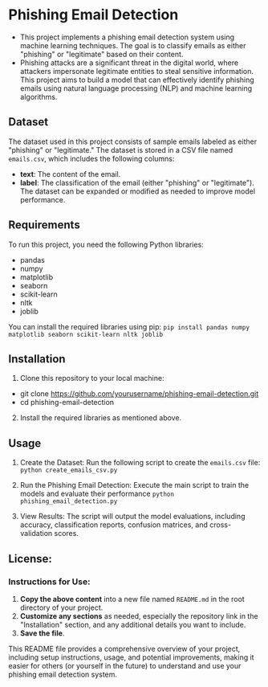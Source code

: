 # Phishing Email Detection

- This project implements a phishing email detection system using machine learning techniques. The goal is to classify emails as either "phishing" or "legitimate" based on their content.
- Phishing attacks are a significant threat in the digital world, where attackers impersonate legitimate entities to steal sensitive information. This project aims to build a model that can effectively identify phishing emails using natural language processing (NLP) and machine learning algorithms.

## Dataset
The dataset used in this project consists of sample emails labeled as either "phishing" or "legitimate." The dataset is stored in a CSV file named `emails.csv`, which includes the following columns:
- **text**: The content of the email.
- **label**: The classification of the email (either "phishing" or "legitimate").
The dataset can be expanded or modified as needed to improve model performance.

## Requirements
To run this project, you need the following Python libraries:
- pandas
- numpy
- matplotlib
- seaborn
- scikit-learn
- nltk
- joblib

You can install the required libraries using pip:
`pip install pandas numpy matplotlib seaborn scikit-learn nltk joblib`


## Installation
1. Clone this repository to your local machine:
- git clone https://github.com/yourusername/phishing-email-detection.git
- cd phishing-email-detection
2. Install the required libraries as mentioned above.

## Usage
1. Create the Dataset: Run the following script to create the `emails.csv` file:
`python create_emails_csv.py`
2. Run the Phishing Email Detection: Execute the main script to train the models and evaluate their performance
   `python phishing_email_detection.py`

3. View Results: The script will output the model evaluations, including accuracy, classification reports, confusion matrices, and cross-validation scores.

## License:

### Instructions for Use:

1. **Copy the above content** into a new file named `README.md` in the root directory of your project.
2. **Customize any sections** as needed, especially the repository link in the "Installation" section, and any additional details you want to include.
3. **Save the file**.

This README file provides a comprehensive overview of your project, including setup instructions, usage, and potential improvements, making it easier for others (or yourself in the future) to understand and use your phishing email detection system.




